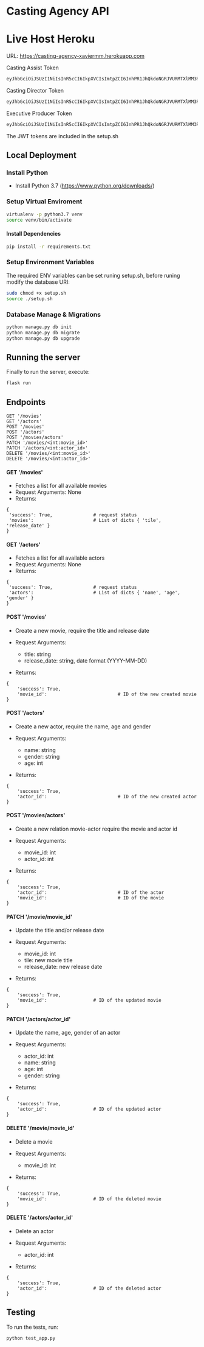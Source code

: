 # Casting Agency API

# Live Host Heroku

URL: https://casting-agency-xaviermm.herokuapp.com

Casting Assist Token
```bash
eyJhbGciOiJSUzI1NiIsInR5cCI6IkpXVCIsImtpZCI6InhPR1JhQkdoNGRJVURMTXlMM3RiSiJ9.eyJpc3MiOiJodHRwczovL3hhdmllcm1tLmF1dGgwLmNvbS8iLCJzdWIiOiJhdXRoMHw1ZWE2MThiOTZiNjliYzBjMTJkODFjOGUiLCJhdWQiOiJjYXN0aW5nLWFnZW5jeSIsImlhdCI6MTU4Nzk0NTkzMiwiZXhwIjoxNTg4NjM3MTMyLCJhenAiOiIwVzdJWWhuWmR3c1ptOHJDRWVESFQ4UGthUW5vZHFQdiIsImd0eSI6InBhc3N3b3JkIiwicGVybWlzc2lvbnMiOlsiZ2V0OmFjdG9ycyIsImdldDptb3ZpZXMiXX0.g2yRXA84xVaZTIpZxgggOeyKoU3A89bb2oqaYrJW4cDEoMwrHEW-6D4dJgOsPJPbwgWwIFpsvu4qPN7AhN-8XrFgNgZ3HfTal0p2Dt0gSmVtTzE11Ol1pRtuRqOK87-LXOFq99PXNyci8AvREeIlM4wET8GU3GxdxtwsCicSg26W-xYsTOMEg0YYOu6oxiCeEHssxeewiqsd9uqF6HIED8MlZOhiTlfDTL_reAF1h2nu4E6J9n6zvb3gkXZGtalJ8pL0WgDTI9ewwXnS69OQJZXsuG131N86eTwzPexCRpbH5QG8sxm4h8OvoamBFXTNAmESH7xS236vSwasz2OrPw
```
Casting Director Token
```bash
eyJhbGciOiJSUzI1NiIsInR5cCI6IkpXVCIsImtpZCI6InhPR1JhQkdoNGRJVURMTXlMM3RiSiJ9.eyJpc3MiOiJodHRwczovL3hhdmllcm1tLmF1dGgwLmNvbS8iLCJzdWIiOiJhdXRoMHw1ZWE2MjMzMDZiNjliYzBjMTJkODMwNWQiLCJhdWQiOiJjYXN0aW5nLWFnZW5jeSIsImlhdCI6MTU4Nzk0NjQxMSwiZXhwIjoxNTg4NjM3NjExLCJhenAiOiIwVzdJWWhuWmR3c1ptOHJDRWVESFQ4UGthUW5vZHFQdiIsImd0eSI6InBhc3N3b3JkIiwicGVybWlzc2lvbnMiOlsiZGVsZXRlOmFjdG9ycyIsImdldDphY3RvcnMiLCJnZXQ6bW92aWVzIiwicGF0Y2g6YWN0b3JzIiwicGF0Y2g6bW92aWVzIiwicG9zdDphY3RvcnMiXX0.XX-XrJ4xCe-usyjx1FpxRbNwzdX4CH9XgXZeojx9xF9ndbVxg-VWOAIzdBZyLLPnW6Isq6CtuEwZMiys_XNKqVYQCElh9lOzKK2_esJTnmXcrB2pkI5r7MslbqFxjMhr2fyfoXSmYSrJcXxE2raxgWJjEBueLSZwSVKY9HZckybXMZoGd2tPqYFDs7gL1tygJ5FGEQdRtrXqjLyIb0DyAwM9fjWs4oE5F68p4FDL6UrVe8ZDUr4atz73T87X_AMXjKVwknK4EG4twYqpRIRWer4atBbGZ-1YtC7ZaxLgB9TKteihWk4exJyejL26kEjjAdAcAsiwLGhLJ11NuK3ehA
```
Executive Producer Token
```bash
eyJhbGciOiJSUzI1NiIsInR5cCI6IkpXVCIsImtpZCI6InhPR1JhQkdoNGRJVURMTXlMM3RiSiJ9.eyJpc3MiOiJodHRwczovL3hhdmllcm1tLmF1dGgwLmNvbS8iLCJzdWIiOiJhdXRoMHw1ZWE2MjM2NzFjYzFhYzBjMTQ2OGEyZTAiLCJhdWQiOiJjYXN0aW5nLWFnZW5jeSIsImlhdCI6MTU4Nzk0NjQ3OSwiZXhwIjoxNTg4NjM3Njc5LCJhenAiOiIwVzdJWWhuWmR3c1ptOHJDRWVESFQ4UGthUW5vZHFQdiIsImd0eSI6InBhc3N3b3JkIiwicGVybWlzc2lvbnMiOlsiZGVsZXRlOmFjdG9ycyIsImRlbGV0ZTptb3ZpZXMiLCJnZXQ6YWN0b3JzIiwiZ2V0Om1vdmllcyIsInBhdGNoOmFjdG9ycyIsInBhdGNoOm1vdmllcyIsInBvc3Q6YWN0b3JzIiwicG9zdDptb3ZpZXMiXX0.NFzA-Mc7S8GrScsSk8uOgswCtVaxpndKQDHGT5-gprAXu3aW6m3AU93Li4qYZ9NvcB6K8rfGk2dERkZ62Erzr4OILfmj05IeIbSGlf1PFh-GakfkslC8ATOTh0x-3Bmcs5MNV9rbIVLdIQrmAIMfGezhMzGMd12DGRh2MX6k47Bw6lZVCuQfjlJmtJegZ7wTdYJ3me585qW8NRTjYKhNtKAxpZX-7brMc9nWhVwsgyFBigEYtudErULPGh2ZvaPlCMZn4PyqJHzciBmrTAlKrrl66tC3rl4wU1lu_0Xh-5SRKIq0SkG8c4j2siFU6ScDnPCzK695GpCQ2MKhDkEFdw
```

The JWT tokens are included in the setup.sh


## Local Deployment 

### Install Python

- Install Python 3.7 (https://www.python.org/downloads/)

### Setup Virtual Enviroment

```bash
virtualenv -p python3.7 venv
source venv/bin/activate
```

#### Install Dependencies

```bash
pip install -r requirements.txt
```

### Setup Environment Variables
The required ENV variables can be set runing setup.sh, before runing modify the database URI:

```bash
sudo chmod +x setup.sh 
source ./setup.sh
```

### Database Manage & Migrations

```bash
python manage.py db init
python manage.py db migrate
python manage.py db upgrade
```


## Running the server

Finally to run the server, execute:

```bash
flask run
```

## Endpoints

```
GET '/movies'
GET '/actors'
POST '/movies'
POST '/actors'
POST '/movies/actors'
PATCH '/movies/<int:movie_id>'
PATCH '/actors/<int:actor_id>'
DELETE '/movies/<int:movie_id>'
DELETE '/movies/<int:actor_id>'
```

#### GET '/movies'

- Fetches a list for all available movies
- Request Arguments: None
- Returns:
```
{
 'success': True,               # request status 
 'movies':                      # List of dicts { 'tile', 'release_date' }
}
```

#### GET '/actors'

- Fetches a list for all available actors
- Request Arguments: None
- Returns:
```
{
 'success': True,               # request status 
 'actors':                      # List of dicts { 'name', 'age', 'gender' }
}
```

#### POST '/movies'

- Create a new movie, require the title and release date
- Request Arguments: 
    + title: string
    + release_date: string, date format (YYYY-MM-DD)

- Returns:
```
{
    'success': True,
    'movie_id':                          # ID of the new created movie
}
```

#### POST '/actors'

- Create a new actor, require the name, age and gender
- Request Arguments: 
    + name: string
    + gender: string
    + age: int

- Returns:
```
{
    'success': True,
    'actor_id':                          # ID of the new created actor
}
```

#### POST '/movies/actors'

- Create a new relation movie-actor require the movie and actor id
- Request Arguments: 
    + movie_id: int
    + actor_id: int

- Returns:
```
{
    'success': True,
    'actor_id':                          # ID of the actor
    'movie_id':                          # ID of the movie
}
```

#### PATCH '/movie/movie_id'

- Update the title and/or release date
- Request Arguments:
    + movie_id: int
    + tile: new movie title
    + release_date: new release date

- Returns:
```
{
    'success': True,
    'movie_id':                 # ID of the updated movie
} 
```

#### PATCH '/actors/actor_id'

- Update the name, age, gender of an actor
- Request Arguments:
    + actor_id: int
    + name: string
    + age: int
    + gender: string

- Returns:
```
{
    'success': True,
    'actor_id':                 # ID of the updated actor
} 
```

#### DELETE '/movie/movie_id'

- Delete a movie
- Request Arguments:
    + movie_id: int

- Returns:
```
{
    'success': True,
    'movie_id':                 # ID of the deleted movie
} 
```

#### DELETE '/actors/actor_id'

- Delete an actor
- Request Arguments:
    + actor_id: int

- Returns:
```
{
    'success': True,
    'actor_id':                 # ID of the deleted actor
} 
```


## Testing
To run the tests, run:
```
python test_app.py
```